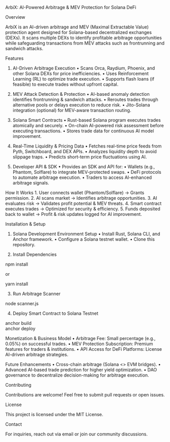ArbiX: AI-Powered Arbitrage & MEV Protection for Solana DeFi

Overview

ArbiX is an AI-driven arbitrage and MEV (Maximal Extractable Value) protection agent designed for Solana-based decentralized exchanges (DEXs). It scans multiple DEXs to identify profitable arbitrage opportunities while safeguarding transactions from MEV attacks such as frontrunning and sandwich attacks.

Features

1. AI-Driven Arbitrage Execution
	•	Scans Orca, Raydium, Phoenix, and other Solana DEXs for price inefficiencies.
	•	Uses Reinforcement Learning (RL) to optimize trade execution.
	•	Supports flash loans (if feasible) to execute trades without upfront capital.

2. MEV Attack Detection & Protection
	•	AI-based anomaly detection identifies frontrunning & sandwich attacks.
	•	Reroutes trades through alternative pools or delays execution to reduce risk.
	•	Jito-Solana integration (optional) for MEV-aware transaction routing.

3. Solana Smart Contracts
	•	Rust-based Solana program executes trades atomically and securely.
	•	On-chain AI-powered risk assessment before executing transactions.
	•	Stores trade data for continuous AI model improvement.

4. Real-Time Liquidity & Pricing Data
	•	Fetches real-time price feeds from Pyth, Switchboard, and DEX APIs.
	•	Analyzes liquidity depth to avoid slippage traps.
	•	Predicts short-term price fluctuations using AI.

5. Developer API & SDK
	•	Provides an SDK and API for:
	•	Wallets (e.g., Phantom, Solflare) to integrate MEV-protected swaps.
	•	DeFi protocols to automate arbitrage execution.
	•	Traders to access AI-enhanced arbitrage signals.

How It Works
	1.	User connects wallet (Phantom/Solflare) → Grants permission.
	2.	AI scans market → Identifies arbitrage opportunities.
	3.	AI evaluates risk → Validates profit potential & MEV threats.
	4.	Smart contract executes trades → Optimized for security & efficiency.
	5.	Funds deposited back to wallet → Profit & risk updates logged for AI improvement.

Installation & Setup

1. Solana Development Environment Setup
	•	Install Rust, Solana CLI, and Anchor framework.
	•	Configure a Solana testnet wallet.
	•	Clone this repository.

2. Install Dependencies

npm install  

or

yarn install  

3. Run Arbitrage Scanner

node scanner.js  

4. Deploy Smart Contract to Solana Testnet

anchor build  
anchor deploy  

Monetization & Business Model
	•	Arbitrage Fee: Small percentage (e.g., 0.05%) on successful trades.
	•	MEV Protection Subscription: Premium features for traders & institutions.
	•	API Access for DeFi Platforms: License AI-driven arbitrage strategies.

Future Enhancements
	•	Cross-chain arbitrage (Solana <> EVM bridges).
	•	Advanced AI-based trade prediction for higher yield optimization.
	•	DAO governance to decentralize decision-making for arbitrage execution.

Contributing

Contributions are welcome! Feel free to submit pull requests or open issues.

License

This project is licensed under the MIT License.

Contact

For inquiries, reach out via email or join our community discussions.
